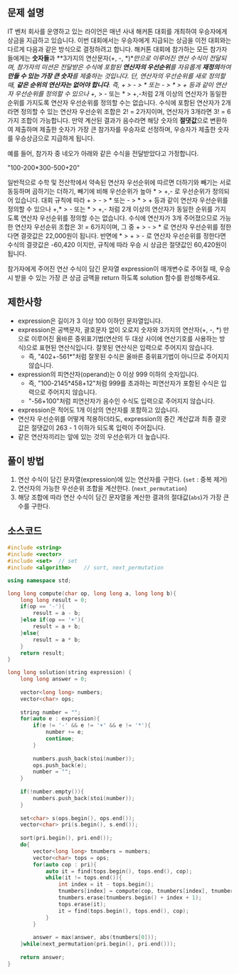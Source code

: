 ## 문제 설명
IT 벤처 회사를 운영하고 있는 라이언은 매년 사내 해커톤 대회를 개최하여 우승자에게 상금을 지급하고 있습니다.
이번 대회에서는 우승자에게 지급되는 상금을 이전 대회와는 다르게 다음과 같은 방식으로 결정하려고 합니다.
해커톤 대회에 참가하는 모든 참가자들에게는 **숫자들**과 **3가지의 연산문자(+, -, *)**만으로 이루어진 연산 수식이 전달되며, 참가자의 미션은 전달받은 수식에 포함된 **연산자의 우선순위**를 자유롭게 **재정의**하여 **만들 수 있는 가장 큰 숫자**를 제출하는 것입니다.
단, 연산자의 우선순위를 새로 정의할 때, **같은 순위의 연산자는 없어야 합니다**. 즉, + > - > * 또는 - > * > + 등과 같이 연산자 우선순위를 정의할 수 있으나 +,* > - 또는 * > +,-처럼 2개 이상의 연산자가 동일한 순위를 가지도록 연산자 우선순위를 정의할 수는 없습니다. 수식에 포함된 연산자가 2개라면 정의할 수 있는 연산자 우선순위 조합은 2! = 2가지이며, 연산자가 3개라면 3! = 6가지 조합이 가능합니다.
만약 계산된 결과가 음수라면 해당 숫자의 **절댓값**으로 변환하여 제출하며 제출한 숫자가 가장 큰 참가자를 우승자로 선정하며, 우승자가 제출한 숫자를 우승상금으로 지급하게 됩니다.

예를 들어, 참가자 중 네오가 아래와 같은 수식을 전달받았다고 가정합니다.

"100-200*300-500+20"

일반적으로 수학 및 전산학에서 약속된 연산자 우선순위에 따르면 더하기와 빼기는 서로 동등하며 곱하기는 더하기, 빼기에 비해 우선순위가 높아 * > +,- 로 우선순위가 정의되어 있습니다.
대회 규칙에 따라 + > - > * 또는 - > * > + 등과 같이 연산자 우선순위를 정의할 수 있으나 +,* > - 또는 * > +,- 처럼 2개 이상의 연산자가 동일한 순위를 가지도록 연산자 우선순위를 정의할 수는 없습니다.
수식에 연산자가 3개 주어졌으므로 가능한 연산자 우선순위 조합은 3! = 6가지이며, 그 중 + > - > * 로 연산자 우선순위를 정한다면 결괏값은 22,000원이 됩니다.
반면에 * > + > - 로 연산자 우선순위를 정한다면 수식의 결괏값은 -60,420 이지만, 규칙에 따라 우승 시 상금은 절댓값인 60,420원이 됩니다.

참가자에게 주어진 연산 수식이 담긴 문자열 expression이 매개변수로 주어질 때, 우승 시 받을 수 있는 가장 큰 상금 금액을 return 하도록 solution 함수를 완성해주세요.


## 제한사항
- expression은 길이가 3 이상 100 이하인 문자열입니다.
- expression은 공백문자, 괄호문자 없이 오로지 숫자와 3가지의 연산자(+, -, *) 만으로 이루어진 올바른 중위표기법(연산의 두 대상 사이에 연산기호를 사용하는 방식)으로 표현된 연산식입니다. 잘못된 연산식은 입력으로 주어지지 않습니다.
   - 즉, "402+-561*"처럼 잘못된 수식은 올바른 중위표기법이 아니므로 주어지지 않습니다.
- expression의 피연산자(operand)는 0 이상 999 이하의 숫자입니다.
   - 즉, "100-2145*458+12"처럼 999를 초과하는 피연산자가 포함된 수식은 입력으로 주어지지 않습니다.
   - "-56+100"처럼 피연산자가 음수인 수식도 입력으로 주어지지 않습니다.
- expression은 적어도 1개 이상의 연산자를 포함하고 있습니다.
- 연산자 우선순위를 어떻게 적용하더라도, expression의 중간 계산값과 최종 결괏값은 절댓값이 263 - 1 이하가 되도록 입력이 주어집니다.
- 같은 연산자끼리는 앞에 있는 것의 우선순위가 더 높습니다.


## 풀이 방법
1. 연산 수식이 담긴 문자열(expression)에 있는 연산자를 구한다. (`set` : 중복 제거)
2. 연산자의 가능한 우선순위 조합을 계산한다. (`next_permutation`)
3. 해당 조합에 따라 연산 수식이 담긴 문자열을 계산한 결과의 절대값(`abs`)가 가장 큰 수를 구한다.


## 소스코드
```C++
#include <string>
#include <vector>
#include <set>  // set
#include <algorithm>    // sort, next_permutation

using namespace std;

long long compute(char op, long long a, long long b){
    long long result = 0;
    if(op == '-'){
        result = a - b;
    }else if(op == '+'){
        result = a + b;
    }else{
        result = a * b;
    }
    return result;
}

long long solution(string expression) {
    long long answer = 0;
    
    vector<long long> numbers;
    vector<char> ops;
    
    string number = "";
    for(auto e : expression){
        if(e != '-' && e != '+' && e != '*'){
            number += e;
            continue;
        }
        
        numbers.push_back(stoi(number));
        ops.push_back(e);
        number = "";
    }
    
    if(!number.empty()){
        numbers.push_back(stoi(number));
    }
    
    set<char> s(ops.begin(), ops.end());
    vector<char> pri(s.begin(), s.end());
    
    sort(pri.begin(), pri.end());
    do{
        vector<long long> tnumbers = numbers;
        vector<char> tops = ops;
        for(auto cop : pri){
            auto it = find(tops.begin(), tops.end(), cop);
            while(it != tops.end()){
                int index = it - tops.begin();
                tnumbers[index] = compute(cop, tnumbers[index], tnumbers[index + 1]);
                tnumbers.erase(tnumbers.begin() + index + 1);
                tops.erase(it);
                it = find(tops.begin(), tops.end(), cop);
            }
        }
        
        answer = max(answer, abs(tnumbers[0]));
    }while(next_permutation(pri.begin(), pri.end()));
    
    return answer;
}
```

